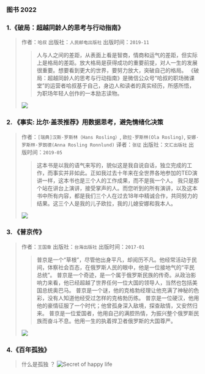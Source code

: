 ### 图书 2022

### 1.《破局：超越同龄人的思考与行动指南》
> 作者：`哈叔`
> 出版社：`人民邮电出版社`
> 出版时间：`2019-11` 
>> 人与人之间的差距，从表面上看是智商，情商和运气的差距，但实际上是格局的差距。放大格局是获得成功的重要前提，对人一生的发展很重要。想要看到更大的世界，要努力放大，突破自己的格局。
《破局：超越同龄人的思考与行动指南》是微信公众号“哈叔的职场微课堂”的运营者哈叔基于自己，身边人和读者的真实经历，所感所悟，为职场年轻人创作的一本励志读物。
>
> ![](https://gimg2.baidu.com/image_search/src=http%3A%2F%2Fimg1.jiemian.com%2F101%2Foriginal%2F20180627%2F153008075659653000.jpg&refer=http%3A%2F%2Fimg1.jiemian.com&app=2002&size=f9999,10000&q=a80&n=0&g=0n&fmt=jpeg?sec=1648798812&t=97a8bc648e7f302227bbd7e38f8d88cd)

### 2. 《事实: 比尔·盖茨推荐》用数据思考，避免情绪化决策

> 作者：`[瑞典]汉斯·罗斯林（Hans Rosling）`, `欧拉·罗斯林(Ola Rosling)`, `安娜·罗斯林·罗朗德(Anna Rosling Ronnlund)`
> 译者：`张征`
> 出版社：`文汇出版社`
> 出版时间：`2019-05`
>> 这本书是以我的语气来写的，貌似这是我自说自话，独立完成的工作，而事实并非如此。正如我过去十年来在全世界各地参加的TED演讲一样，这本书也是三个人的工作成果，而不是我一个人。
>> 我只是那个站在讲台上演讲，接受掌声的人。而您听到的所有演讲，以及这本书中所有内容，都是我们三个人在过去18年中精诚合作，共同努力的结果。这三个人是我的儿子欧拉，我的儿媳安娜和我本人。
>
> ![](https://gimg2.baidu.com/image_search/src=http%3A%2F%2Fmmbiz.qpic.cn%2Fmmbiz_png%2F7VgAHPKib9Ql6Azia99qBhZe7ZNvoDCQeTw4gDcM5OBD73Lch02DibTSGGCBVibQE5KiadC8lYSHxLteVtKFejzL1tg%2F0%3Fwx_fmt%3Dpng&refer=http%3A%2F%2Fmmbiz.qpic.cn&app=2002&size=f9999,10000&q=a80&n=0&g=0n&fmt=jpeg?sec=1648868245&t=514da2dc7e73d460801bfbda5d554562)

### 3. 《普京传》
> 作者：`王国章`
> 出版社：`台海出版社`
> 出版时间：`2017-01`
>> 普京是一个“草根”，尽管他出身平凡，却阅历不凡。他经常活动于民间，体察社会百态，在俄罗斯人民的眼中，他是一位接地气的“平民总统”。
>> 普京是一个奇迹，是一个属于俄罗斯民族的传奇。从政治影响力来看，他已经超越了世界任何一位大国的领导人，当然也包括美国总统奥巴马。
>> 普京是一个谜，他的克格勃经理让他充满了神秘的色彩，没有人知道他经受过怎样的克格勃历练。
>> 普京是一位硬汉，他用他的豪情征服了一个时代；他曾孤身深入敌境，探查敌情，又安然归来。
>> 普京是一位爱国者，他用自己的满腔热情，为振兴整个俄罗斯民族而奋斗不息。他用一生的执着捍卫者俄罗斯的大国尊严。
>
> ![](https://gimg2.baidu.com/image_search/src=http%3A%2F%2Fup.enterdesk.com%2Fphoto%2F2011-8-5%2Fenterdesk.com-7D02B2047D7CBCD8B17202DD9FC9A5D5.jpg&refer=http%3A%2F%2Fup.enterdesk.com&app=2002&size=f9999,10000&q=a80&n=0&g=0n&fmt=jpeg?sec=1648799124&t=6fc17a038dcafa86a362e0011ef408b1)

### 4.《百年孤独》
> 什么是孤独 ？
![Secret of happy life](https://gimg2.baidu.com/image_search/src=http%3A%2F%2Fimg1.doubanio.com%2Fview%2Fthing_review%2Fl%2Fpublic%2Fp2224588.jpg&refer=http%3A%2F%2Fimg1.doubanio.com&app=2002&size=f9999,10000&q=a80&n=0&g=0n&fmt=jpeg?sec=1648692250&t=f1f5d60475f66f1d85806fbd0eadbfb0)
